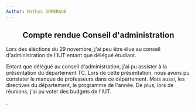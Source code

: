 ```yaml
---
Author: Mathys DOMERGUE
---
```


## <center> Compte rendue Conseil d'administration

Lors des éléctions du 29 novembre, j'ai peu être élue au conseil d'administration de l'IUT entant que délégué étudiant.

Entant que délégué au conseil d'administration, j'ai pu assister à la présentation du département TC. Lors de cette présentation, nous avons pu constater le manque de professeurs dans ce département. Mais aussi, les directives du département, le programme de l'année. De plus, lors de réunions, j'ai pu voter des budgets de l'IUT.
 
.
